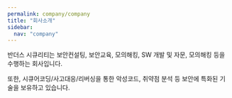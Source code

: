 ```yaml
---
permalink: company/company
title: "회사소개"
sidebar:
  nav: "company"
---
```

<img src="{{ site.url }}{{ site.baseurl }}/assets/images/bandus/사업분야2.JPG" alt="">
<br>
반더스 시큐리티는 보안컨설팅, 보안교육, 모의해킹, SW 개발 및 자문, 모의해킹 등을 수행하는 회사입니다.  
  
또한, 시큐어코딩/사고대응/리버싱을 통한 악성코드, 취약점 분석 등 보안에 특화된 기술을 보유하고 있습니다.